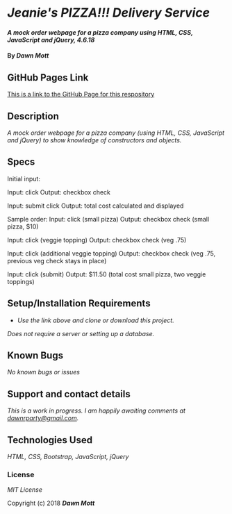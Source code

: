 # _Jeanie's PIZZA!!! Delivery Service_

#### _A mock order webpage for a pizza company using HTML, CSS, JavaScript and jQuery, 4.6.18_

#### By _**Dawn Mott**_

## GitHub Pages Link
[This is a link to the GitHub Page for this respository](https://dawnabelle.github.io/PIZZA/)

## Description

_A mock order webpage for a pizza company (using HTML, CSS, JavaScript and jQuery) to show knowledge of constructors and objects._

## Specs

Initial input:

Input: click
Output: checkbox check

Input: submit click
Output: total cost calculated and displayed

Sample order:
Input: click (small pizza)
Output: checkbox check (small pizza, $10)

Input: click (veggie topping)
Output: checkbox check (veg .75)

Input: click (additional veggie topping)
Output: checkbox check (veg .75, previous veg check stays in place)

Input: click (submit)
Output: $11.50 (total cost small pizza, two veggie toppings)

## Setup/Installation Requirements

* _Use the link above and clone or download this project._

_Does not require a server or setting up a database._

## Known Bugs

_No known bugs or issues_

## Support and contact details

_This is a work in progress. I am happily awaiting comments at dawnrparty@gmail.com._

## Technologies Used

_HTML, CSS, Bootstrap, JavaScript, jQuery_

### License

*MIT License*

Copyright (c) 2018 **_Dawn Mott_**
